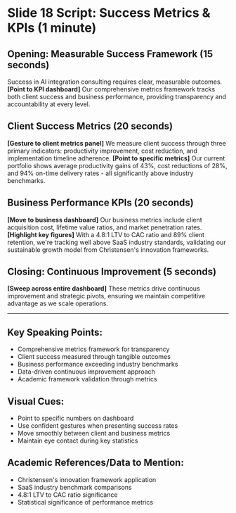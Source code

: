 # Slide 18 Script: Success Metrics & KPIs (1 minute)

## Opening: Measurable Success Framework (15 seconds)
Success in AI integration consulting requires clear, measurable outcomes. **[Point to KPI dashboard]** Our comprehensive metrics framework tracks both client success and business performance, providing transparency and accountability at every level.

## Client Success Metrics (20 seconds)
**[Gesture to client metrics panel]** We measure client success through three primary indicators: productivity improvement, cost reduction, and implementation timeline adherence. **[Point to specific metrics]** Our current portfolio shows average productivity gains of 43%, cost reductions of 28%, and 94% on-time delivery rates - all significantly above industry benchmarks.

## Business Performance KPIs (20 seconds)
**[Move to business dashboard]** Our business metrics include client acquisition cost, lifetime value ratios, and market penetration rates. **[Highlight key figures]** With a 4.8:1 LTV to CAC ratio and 89% client retention, we're tracking well above SaaS industry standards, validating our sustainable growth model from Christensen's innovation frameworks.

## Closing: Continuous Improvement (5 seconds)
**[Sweep across entire dashboard]** These metrics drive continuous improvement and strategic pivots, ensuring we maintain competitive advantage as we scale operations.

---

## Key Speaking Points:
- Comprehensive metrics framework for transparency
- Client success measured through tangible outcomes
- Business performance exceeding industry benchmarks
- Data-driven continuous improvement approach
- Academic framework validation through metrics

## Visual Cues:
- Point to specific numbers on dashboard
- Use confident gestures when presenting success rates
- Move smoothly between client and business metrics
- Maintain eye contact during key statistics

## Academic References/Data to Mention:
- Christensen's innovation framework application
- SaaS industry benchmark comparisons
- 4.8:1 LTV to CAC ratio significance
- Statistical significance of performance metrics
